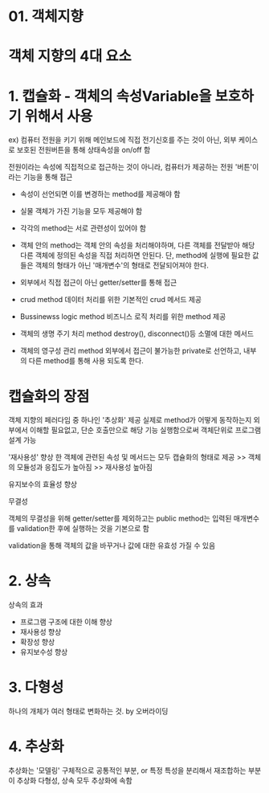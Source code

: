 # 01. 객체지향

# 객체 지향의 4대 요소

# 1. 캡슐화 - 객체의 속성Variable을 보호하기 위해서 사용
ex) 컴퓨터 전원을 키기 위해 메인보드에 직접 전기신호를 주는 것이 아닌, 외부 케이스로 보호된 전원버튼을 통해 상태속성을 on/off 함

전원이라는 속성에 직접적으로 접근하는 것이 아니라, 컴퓨터가 제공하는 전원 '버튼'이라는 기능을 통해 접근

- 속성이 선언되면 이를 변경하는 method를 제공해야 함
- 실물 객체가 가진 기능을 모두 제공해야 함
- 각각의 method는 서로 관련성이 있어야 함
- 객체 안의 method는 객체 안의 속성을 처리해야하며, 다른 객체를 전달받아 해당 다른 객체에 정의된 속성을 직접 처리하면 안된다.
단, method에 실행에 필요한 값들은 객체의 형태가 아닌 '매개변수'의 형태로 전달되어져야 한다.

- 외부에서 직접 접근이 아닌 getter/setter를 통해 접근

- crud method 데이터 처리를 위한 기본적인 crud 메서드 제공
- Bussinewss logic method 비즈니스 로직 처리를 위한 method 제공
- 객체의 생명 주기 처리 method destroy(), disconnect()등 소멸에 대한 메서드
- 객체의 영구성 관리 method 외부에서 접근이 불가능한 private로 선언하고, 내부의 다른 method를 통해 사용 되도록 한다.

# 캡슐화의 장점

객체 지향의 페러다임 중 하나인 '추상화' 제공
실제로 method가 어떻게 동작하는지 외부에서 이해할 필요없고, 단순 호출만으로 해당 기능 실행함으로써 객체단위로 프로그램 설계 가능

'재사용성' 향상
한 객체에 관련된 속성 및 메서드는 모두 캡슐화의 형태로 제공 >> 객체의 모듈성과 응집도가 높아짐 >> 재사용성 높아짐

유지보수의 효율성 향상

무결성

객체의 무결성을 위해 getter/setter를 제외하고는 public method는 입력된 매개변수를 validation한 후에 실행하는 것을 기본으로 함

validation을 통해 객체의 값을 바꾸거나 값에 대한 유효성 가질 수 있음


# 2. 상속

상속의 효과
- 프로그램 구조에 대한 이해 향상
- 재사용성 향상
- 확장성 향상
- 유지보수성 향상


# 3. 다형성

하나의 개체가 여러 형태로 변화하는 것. by 오버라이딩

# 4. 추상화

추상화는 '모델링'
구체적으로 공통적인 부분, or 특정 특성을 분리해서 재조합하는 부분이 추상화
다형성, 상속 모두 추상화에 속함
